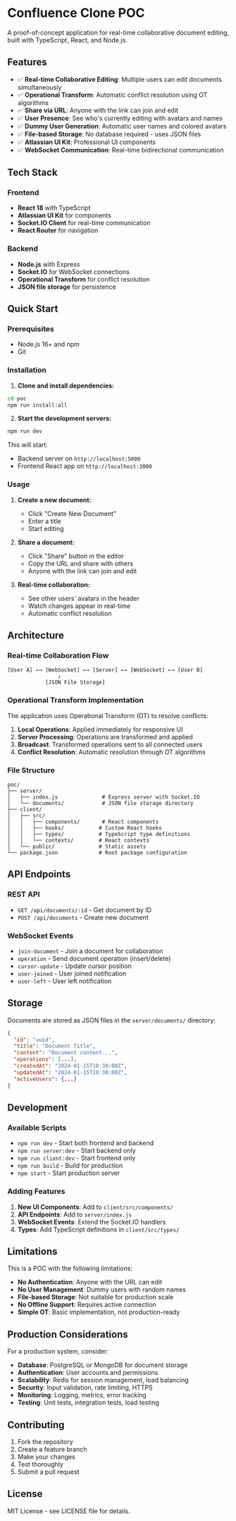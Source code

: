 # Confluence Clone POC

A proof-of-concept application for real-time collaborative document editing, built with TypeScript, React, and Node.js.

## Features

- ✅ **Real-time Collaborative Editing**: Multiple users can edit documents simultaneously
- ✅ **Operational Transform**: Automatic conflict resolution using OT algorithms
- ✅ **Share via URL**: Anyone with the link can join and edit
- ✅ **User Presence**: See who's currently editing with avatars and names
- ✅ **Dummy User Generation**: Automatic user names and colored avatars
- ✅ **File-based Storage**: No database required - uses JSON files
- ✅ **Atlassian UI Kit**: Professional UI components
- ✅ **WebSocket Communication**: Real-time bidirectional communication

## Tech Stack

### Frontend
- **React 18** with TypeScript
- **Atlassian UI Kit** for components
- **Socket.IO Client** for real-time communication
- **React Router** for navigation

### Backend
- **Node.js** with Express
- **Socket.IO** for WebSocket connections
- **Operational Transform** for conflict resolution
- **JSON file storage** for persistence

## Quick Start

### Prerequisites
- Node.js 16+ and npm
- Git

### Installation

1. **Clone and install dependencies:**
```bash
cd poc
npm run install:all
```

2. **Start the development servers:**
```bash
npm run dev
```

This will start:
- Backend server on `http://localhost:5000`
- Frontend React app on `http://localhost:3000`

### Usage

1. **Create a new document:**
   - Click "Create New Document"
   - Enter a title
   - Start editing

2. **Share a document:**
   - Click "Share" button in the editor
   - Copy the URL and share with others
   - Anyone with the link can join and edit

3. **Real-time collaboration:**
   - See other users' avatars in the header
   - Watch changes appear in real-time
   - Automatic conflict resolution

## Architecture

### Real-time Collaboration Flow

```
[User A] ←→ [WebSocket] ←→ [Server] ←→ [WebSocket] ←→ [User B]
                ↓
            [JSON File Storage]
```

### Operational Transform Implementation

The application uses Operational Transform (OT) to resolve conflicts:

1. **Local Operations**: Applied immediately for responsive UI
2. **Server Processing**: Operations are transformed and applied
3. **Broadcast**: Transformed operations sent to all connected users
4. **Conflict Resolution**: Automatic resolution through OT algorithms

### File Structure

```
poc/
├── server/
│   ├── index.js              # Express server with Socket.IO
│   └── documents/            # JSON file storage directory
├── client/
│   ├── src/
│   │   ├── components/       # React components
│   │   ├── hooks/           # Custom React hooks
│   │   ├── types/           # TypeScript type definitions
│   │   └── contexts/        # React contexts
│   └── public/              # Static assets
└── package.json             # Root package configuration
```

## API Endpoints

### REST API
- `GET /api/documents/:id` - Get document by ID
- `POST /api/documents` - Create new document

### WebSocket Events
- `join-document` - Join a document for collaboration
- `operation` - Send document operation (insert/delete)
- `cursor-update` - Update cursor position
- `user-joined` - User joined notification
- `user-left` - User left notification

## Storage

Documents are stored as JSON files in the `server/documents/` directory:

```json
{
  "id": "uuid",
  "title": "Document Title",
  "content": "Document content...",
  "operations": [...],
  "createdAt": "2024-01-15T10:30:00Z",
  "updatedAt": "2024-01-15T10:30:00Z",
  "activeUsers": {...}
}
```

## Development

### Available Scripts

- `npm run dev` - Start both frontend and backend
- `npm run server:dev` - Start backend only
- `npm run client:dev` - Start frontend only
- `npm run build` - Build for production
- `npm start` - Start production server

### Adding Features

1. **New UI Components**: Add to `client/src/components/`
2. **API Endpoints**: Add to `server/index.js`
3. **WebSocket Events**: Extend the Socket.IO handlers
4. **Types**: Add TypeScript definitions in `client/src/types/`

## Limitations

This is a POC with the following limitations:

- **No Authentication**: Anyone with the URL can edit
- **No User Management**: Dummy users with random names
- **File-based Storage**: Not suitable for production scale
- **No Offline Support**: Requires active connection
- **Simple OT**: Basic implementation, not production-ready

## Production Considerations

For a production system, consider:

- **Database**: PostgreSQL or MongoDB for document storage
- **Authentication**: User accounts and permissions
- **Scalability**: Redis for session management, load balancing
- **Security**: Input validation, rate limiting, HTTPS
- **Monitoring**: Logging, metrics, error tracking
- **Testing**: Unit tests, integration tests, load testing

## Contributing

1. Fork the repository
2. Create a feature branch
3. Make your changes
4. Test thoroughly
5. Submit a pull request

## License

MIT License - see LICENSE file for details.
